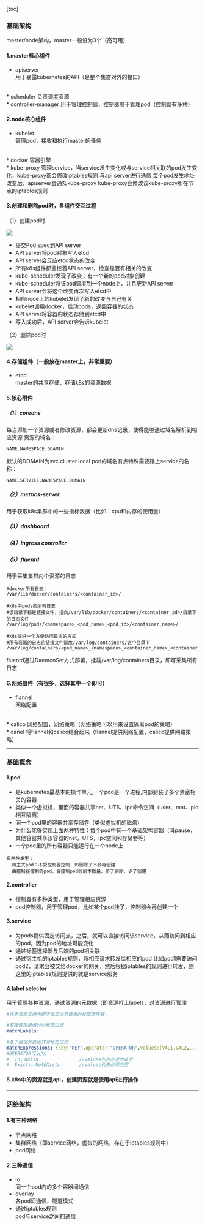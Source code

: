 [toc]
### 基础架构
master/node架构，master一般设为3个（高可用）

#### 1.master核心组件
* apiserver                         
用于暴露kubernetes的API（是整个集群对外的接口）
</br>
* scheduler 	                     
负责调度资源
</br>
* controller-manager                 
用于管理控制器，控制器用于管理pod（控制器有多种）

#### 2.node核心组件
* kubelet                            
管理pod，接收和执行master的任务
</br>
* docker                             
容器引擎
</br>
* kube-proxy                         
管理service，当service发生变化或与service相关联的pod发生变化，kube-proxy都会修改iptables规则
与api server进行通信
每个pod发生地址改变后，apiserver会通知kube-proxy
kube-proxy会修改该kube-proxy所在节点的iptables规则

#### 3.创建和删除pod时，各组件交互过程
（1）创建pod时

![](./imgs/overview_01.png)
* 提交Pod spec到API server
* API server将pod对象写入etcd
* API server会反应etcd状态的改变
* 所有k8s组件都监控着API server，检查是否有相关的改变
* kube-scheduler发现了改变：有一个新的pod对象创建
* kube-scheduler将该pod调度到一个node上，并且更新API server
* API server会将这个改变再次写入etcd中
* 相应node上的kubelet发现了新的改变与自己有关
* kubelet调用docker，启动pods，返回容器的状态
* API server将容器的状态存储到etcd中
* 写入成功后，API server会告诉kubelet

（2）删除pod时

![](./imgs/overview_02.jpg)

#### 4.存储组件（一般放在master上，非常重要）
* etcd                               
master的共享存储，存储k8s的资源数据

#### 5.核心附件

##### （1）coredns                         
每当添加一个资源或者修改资源，都会更新dns记录，使得能够通过域名解析到相应资源
资源的域名：
```shell
NAME.NAMESPACE.DOAMIN
```
默认的DOMAIN为svc.cluster.local
pod的域名有点特殊需要跟上service的名称：
```shell
NAME.SERVICE.NAMESPACE.DOMAIN
```

##### （2）metrics-server
  用于获取k8s集群中的一些指标数据（比如：cpu和内存的使用量）

##### （3）dashboard

##### （4）ingress controller

##### （5）fluentd
用于采集集群内个资源的日志

```shell
#docker所有日志：
/var/lib/docker/containers/<container_id>/

#k8s中pods的所有日志
#该目录下都是链接文件，指向/var/lib/docker/containers/<container_id>/目录下的日志文件
/var/log/pods/<namespace>_<pod_name>_<pod_id>/<container_name>/

#k8s提供一个方便访问日志的方式
#所有容器的日志的链接文件都放/var/log/containers/这个目录下
/var/log/containers/<pod_name>_<namespace>_<container_name>_<container_id>.log
```
fluentd通过DaemonSet方式部署，挂载/var/log/containers目录，即可采集所有日志

#### 6.网络组件（有很多，选择其中一个即可）
* flannel                            
网络配置
</br>
* calico                             
网络配置，网络策略（网络策略可以用来设置隔离pod的策略）
</br>
* canel                              
将flannel和calico结合起来（flannel提供网络配置，calico提供网络策略）

***

### 基础概念
#### 1.pod                               
* 是kubernetes最基本的操作单元,一个pod是一个进程,内部封装了多个紧密相关的容器
* 类似一个虚拟机，里面的容器共享net、UTS、ipc命令空间（user、mnt、pid相互隔离）
* 同一个pod里的容器共享存储卷（类似虚拟机的磁盘）
* 为什么能够实现上面两种特性：每个pod中有一个基础架构容器（叫pause，其他容器共享该容器的net，UTS，ipc空间和存储卷等）
* 一个pod里的所有容器只能运行在一个node上
```
有两种类型：
  自主式pod：不受控制器控制，即删除了不会再创建
  由控制器控制的pod，会控制pod的副本数量，多了删除，少了创建
```
#### 2.controller                        
* 控制器有多种类型，用于管理相应资源
* pod控制器，用于管理pod，比如某个pod挂了，控制器会再创建一个

#### 3.service      
* 为pods提供固定访问点，之后，就可以直接访问该service，从而访问到相应的pod，因为pod的地址可能变化      
* 通过标签选择器与后端的pod相关联
* 通过宿主机的iptables规则，将相应请求转发给相应的pod
比如pod1需要访问pod2，请求会被交给docker的网关，然后根据iptables的规则进行转发，则这里的iptables规则提供的就是service服务

#### 4.label selector                    
用于管理各种资源，通过资源的元数据（即资源打上label），对资源进行管理
```yaml
#许多资源支持内嵌字段定义其使用的标签选择器：

#直接使用键值对对标签过滤
matchLabels:        

#基于给定的表达式对标签过滤
matchExpressions: {key:"KEY",operator:"OPERATOR",values:[VAL1,VAL2,...]
#OPERATOR可以为:
#  In，NotIn               //values列表必须为非空
#  Exists，NotEXists       //values列表必须为空
```

#### 5.k8s中的资源就是api，创建资源就是使用api进行操作

***

### 网络架构
#### 1.有三种网络
* 节点网络
* 集群网络（即service网络，虚拟的网络，存在于iptables规则中）
* pod网络

#### 2.三种通信
* lo                       
同一个pod内的多个容器间通信
* overlay                 
各pod间通信，隧道模式
* 通过iptables规则        
pod与service之间的通信
